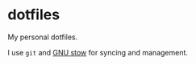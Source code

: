 # dotfiles

My personal dotfiles.

I use `git` and [GNU stow](https://www.gnu.org/software/stow) for syncing and management.
